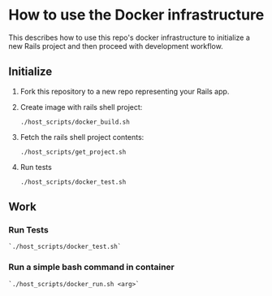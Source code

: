 # How to use the Docker infrastructure

This describes how to use this repo's docker infrastructure to initialize a new Rails project and 
then proceed with development workflow.

## Initialize

1. Fork this repository to a new repo representing your Rails app.

1. Create image with rails shell project:
 
    `./host_scripts/docker_build.sh`

1. Fetch the rails shell project contents:

    `./host_scripts/get_project.sh`
        
1. Run tests
        
    `./host_scripts/docker_test.sh`
    
## Work
    
### Run Tests
    
    `./host_scripts/docker_test.sh`
    
### Run a simple bash command in container
    
    `./host_scripts/docker_run.sh <arg>`